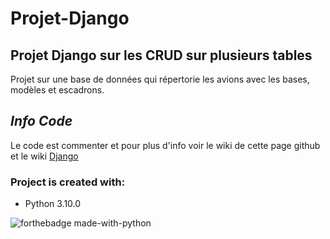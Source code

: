 # Projet-Django

## Projet Django sur les CRUD sur plusieurs tables

Projet sur une base de données qui répertorie les avions avec les bases, modèles et escadrons.


## _Info Code_
Le code est commenter et pour plus d'info voir le wiki de cette page github et le wiki [Django][docs]







### Project is created with:
* Python 3.10.0

![forthebadge made-with-python](https://forthebadge.com/images/badges/made-with-python.svg)

[docs]: <https://docs.djangoproject.com/en/4.0/>
